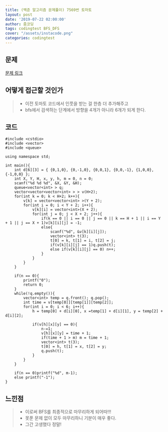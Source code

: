 ```yaml
---
title: (백준 알고리즘 문제풀이) 7569번 토마토
layout: post
date: '2019-07-22 02:00:00'
author: 줌코딩
tags: codingtest BFS_DFS
cover: "/assets/instacode.png"
categories: codingtest
---
```


## 문제

[문제 링크](https://www.acmicpc.net/problem/7569)

## 어떻게 접근할 것인가

>* 이전 토마토 코드에서 인풋을 받는 걸 한층 더 추가해주고
>* bfs에서 검색하는 단계에서 방향을 4개가 아니라 6개가 되게 한다.

## 코드

    #include <cstdio>
    #include <vector>
    #include <queue>

    using namespace std;

    int main(){
        int d[6][3] = { {0,1,0}, {0,-1,0}, {0,0,1}, {0,0,-1}, {1,0,0}, {-1,0,0} };
        int X, Y, H, x, y, h, m = 0, n = 0;
        scanf("%d %d %d", &X, &Y, &H);
        queue<vector<int> > q;
        vector<vector<vector<int> > > v(H+2);
        for(int k = 0; k < H+2; k++){
            v[k] = vector<vector<int> >(Y + 2); 
            for(int i = 0; i < Y + 2; i++){
                v[k][i] = vector<int>(X + 2);
                for(int j = 0; j < X + 2; j++){
                    if(k == 0 || i == 0 || j == 0 || k == H + 1 || i == Y + 1 || j == X + 1)v[k][i][j] = -1;
                    else{
                        scanf("%d", &v[k][i][j]);
                        vector<int> t(3);
                        t[0] = k, t[1] = i, t[2] = j;
                        if(v[k][i][j] == 1)q.push(t);
                        else if(v[k][i][j] == 0) n++;
                    }
                }
            }
        }
        
        if(n == 0){
            printf("0");
            return 0;
        }
        while(!q.empty()){
            vector<int> temp = q.front(); q.pop();
            int time = v[temp[0]][temp[1]][temp[2]];
            for(int i = 0; i < 6; i++){
                h = temp[0] + d[i][0], x =temp[1] + d[i][1], y = temp[2] + d[i][2];

                if(v[h][x][y] == 0){
                    n-=1;
                    v[h][x][y] = time + 1;
                    if(time + 1 > m) m = time + 1;
                    vector<int> t(3);
                    t[0] = h, t[1] = x, t[2] = y;
                    q.push(t);
                }
            }
        }
        
        if(n == 0)printf("%d", m-1);
        else printf("-1");
    }

## 느낀점

>* 이로써 BFS를 최종적으로 마무리하게 되어따!!!
>* 못푼 문제 없이 모두 마무리하니 기분이 매우 좋다.
>* 그간 고생했다 정말!
